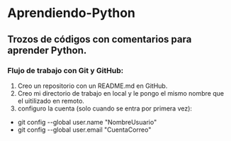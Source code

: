 Aprendiendo-Python
==================

## Trozos de códigos con comentarios para aprender Python.

### Flujo de trabajo con Git y GitHub:
1. Creo un repositorio con un README.md en GitHub.
2. Creo mi directorio de trabajo en local y le pongo el mismo nombre que el uitilizado en remoto.
3. configuro la cuenta (solo cuando se entra por primera vez):
  + git config --global user.name "NombreUsuario"
  + git config --global user.email "CuentaCorreo"
